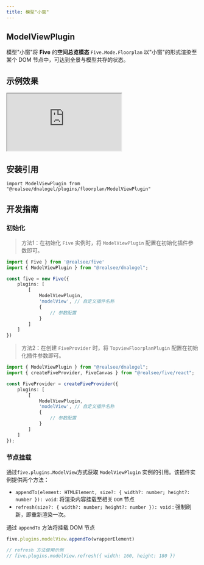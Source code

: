 ```yaml
---
title: 模型"小窗"
--- 
```


## **ModelViewPlugin**

模型"小窗"将 **Five** 的**空间总览模态** `Five.Mode.Floorplan` 以"小窗"的形式渲染至某个 DOM 节点中，可达到全景与模型共存的状态。

## 示例效果

<div className="docs-vr-normal">
  <iframe className="docs-vr-iframe" src="https://realsee.js.org/dnalogelExamples/ModelviewPluginExample/"></iframe>
</div>

## 安装引用

```tsx
import ModelViewPlugin from "@realsee/dnalogel/plugins/floorplan/ModelViewPlugin"
```

## 开发指南

### 初始化

> 方法1：在初始化 `Five` 实例时，将 `ModelViewPlugin` 配置在初始化插件参数即可。

```ts
import { Five } from '@realsee/five'
import { ModelViewPlugin } from "@realsee/dnalogel";

const five = new Five({
    plugins: [
        [
            ModelViewPlugin,
            'modelView', // 自定义插件名称
            {
                // 参数配置
            }
        ]
    ]
})
```

> 方法2：在创建 `FiveProvider` 时，将 `TopviewFloorplanPlugin` 配置在初始化插件参数即可。

```ts
import { ModelViewPlugin } from "@realsee/dnalogel";
import { createFiveProvider, FiveCanvas } from "@realsee/five/react";

const FiveProvider = createFiveProvider({
    plugins: [
        [
            ModelViewPlugin,
            'modelView', // 自定义插件名称
            {
                // 参数配置
            }
        ]
    ]
});
```

### 节点挂载

通过`five.plugins.ModelView`方式获取 `ModelViewPlugin` 实例的引用。该插件实例提供两个方法：

- `appendTo(element: HTMLElement, size?: { width?: number; height?: number }): void`: 将渲染内容挂载至相关 `DOM` 节点
- `refresh(size?: { width?: number; height?: number }): void` : 强制刷新，即重新渲染一次。

通过 `appendTo` 方法将挂载 DOM 节点

```ts
five.plugins.modelView.appendTo(wrapperElement)

// refresh 方法使用示例
// five.plugins.modelView.refresh({ width: 160, height: 180 })
```

